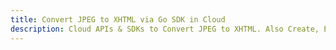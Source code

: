 ---title: Convert JPEG to XHTML via Go SDK in Clouddescription: Cloud APIs & SDKs to Convert JPEG to XHTML. Also Create, Edit & Render Microsoft Word & OpenOffice documents in the Cloud.---